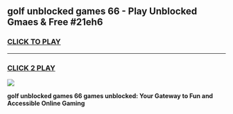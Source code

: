 
## golf unblocked games 66 - Play Unblocked Gmaes & Free #21eh6
<h3>
<a href="https://news.freeplayer.one?title=golf_unblocked_games_66&ref=24F">CLICK TO PLAY</a></h3>
<hr>

<h3>
<a href="https://news.freeplayer.one?title=golf_unblocked_games_66&ref=24F">CLICK 2 PLAY</a>
  
</h3>

<a href="https://news.freeplayer.one?title=golf_unblocked_games_66&ref=24F/"><img src="https://clearcache.store/games.png"></a>


**golf unblocked games 66 games unblocked: Your Gateway to Fun and Accessible Online Gaming**

